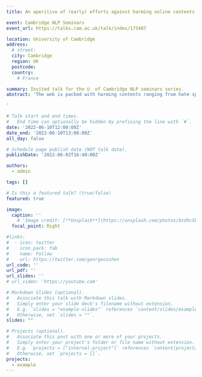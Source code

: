 ```yaml
---
title: An aperitivo of (early) efforts against harming online contents

event: Cambridge NLP Seminars
event_url: https://talks.cam.ac.uk/talk/index/175487

location: University of Cambridge
address:
  # street: 
  city: Cambridge
  region: UK
  postcode: 
  country: 
    # France

summary: Invited talk for the U. of Cambridge NLP seminars series.
abstract: 'The web is packed with harming contents ranging from hate speech and fake news to propaganda and scams, to mention a few examples. In this talk, I will offer an overview of our efforts against some of them, under the premise that, by making them evident, their effect gets dimmed. The talk will depart at the identification of propaganda in text and will travel towards the identification of hate speech in both text and memes. I will close with some spoilers about our early works on identifying propaganda in both hate speech and spam email.

'

# Talk start and end times.
#   End time can optionally be hidden by prefixing the line with `#`.
date: '2022-06-10T12:00:00Z'
date_end: '2022-06-10T13:00:00Z'
all_day: false

# Schedule page publish date (NOT talk date).
publishDate: '2022-06-02T16:40:00Z'

authors:
  - admin

tags: []

# Is this a featured talk? (true/false)
featured: true

image:
  caption: ''
    # 'Image credit: [**Unsplash**](https://unsplash.com/photos/bzdhc5b3Bxs)'
  focal_point: Right

#links:
#  - icon: twitter
#    icon_pack: fab
#    name: Follow
#    url: https://twitter.com/georgecushen
url_code: ''
url_pdf: ''
url_slides: ''
# url_video: 'https://youtube.com'

# Markdown Slides (optional).
#   Associate this talk with Markdown slides.
#   Simply enter your slide deck's filename without extension.
#   E.g. `slides = "example-slides"` references `content/slides/example-slides.md`.
#   Otherwise, set `slides = ""`.
slides: ""

# Projects (optional).
#   Associate this post with one or more of your projects.
#   Simply enter your project's folder or file name without extension.
#   E.g. `projects = ["internal-project"]` references `content/project/deep-learning/index.md`.
#   Otherwise, set `projects = []`.
projects:
  - example
---
```


<!-- {{% callout note %}}
Click on the **Slides** button above to view the built-in slides feature.
{{% /callout %}}

Slides can be added in a few ways:

- **Create** slides using Hugo Blox Builder's [_Slides_](https://docs.hugoblox.com/reference/content-types/) feature and link using `slides` parameter in the front matter of the talk file
- **Upload** an existing slide deck to `static/` and link using `url_slides` parameter in the front matter of the talk file
- **Embed** your slides (e.g. Google Slides) or presentation video on this page using [shortcodes](https://docs.hugoblox.com/reference/markdown/).

Further event details, including [page elements](https://docs.hugoblox.com/reference/markdown/) such as image galleries, can be added to the body of this page.
 -->